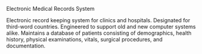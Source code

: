 Electronic Medical Records System

Electronic record keeping system for clinics and hospitals. Designated for third-word countries. Engineered to support old and new computer systems alike. Maintains a database of patients consisting of demographics, health history, physical examinations, vitals, surgical procedures, and documentation.
